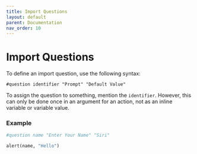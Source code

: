 ```yaml
---
title: Import Questions
layout: default
parent: Documentation
nav_order: 10
---
```


# Import Questions

To define an import question, use the following syntax:

```
#question identifier "Prompt" "Default Value"
```

To assign the question to something, mention the `identifier`. However, this can only be done once in an argument for an action, not as an inline variable or variable value.

### Example

```ruby
#question name "Enter Your Name" "Siri"

alert(name, "Hello")
```
